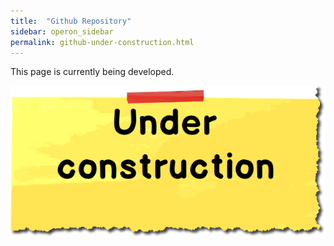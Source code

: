 ```yaml
---
title:  "Github Repository"
sidebar: operon_sidebar
permalink: github-under-construction.html
---
```


This page is currently being developed.

<img src="\images/construction.jpg" alt="Under construction">
